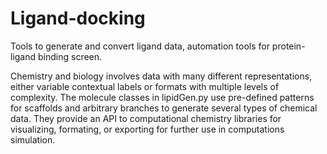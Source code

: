 # Ligand-docking
Tools  to generate and convert ligand data, automation tools for protein-ligand binding screen.

Chemistry and biology involves data with many different representations, 
either variable contextual labels or formats with multiple levels of complexity.
The molecule classes in lipidGen.py use pre-defined patterns for scaffolds and 
arbitrary branches to generate several types of chemical data. They provide an 
API to computational chemistry libraries for visualizing, formating, or exporting 
for further use in computations simulation.

